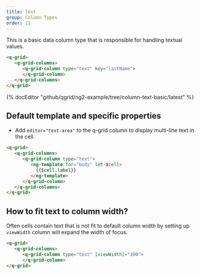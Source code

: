 ```yaml
---
title: Text
group: Column Types
order: 11
---
```


This is a basic data column type that is responsible for handling textual values.

```html
<q-grid>
   <q-grid-columns>
      <q-grid-column type="text" key="lastName">
      </q-grid-column>
   </q-grid-columns>
</q-grid>
```

{% docEditor "github/qgrid/ng2-example/tree/column-text-basic/latest" %}

## Default template and specific properties

* Add `editor="text-area"` to the q-grid column to display multi-line text in the cell.

```html
<q-grid>
   <q-grid-columns>
      <q-grid-column type="text">
         <ng-template for="body" let-$cell>	
           {{$cell.label}}
         </ng-template>
      </q-grid-column>
   </q-grid-columns>
</q-grid>
```

## How to fit text to column width?

Often cells contain text that is not fit to default column width by setting up `viewWidth` column will expand the width of focus.

```html
<q-grid>
   <q-grid-columns>
      <q-grid-column type="text" [viewWidth]="300">
      </q-grid-column>
</q-grid>
```

